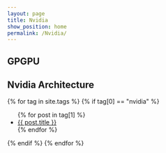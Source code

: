 ```yaml
---
layout: page
title: Nvidia
show_position: home
permalink: /Nvidia/
---
```


## GPGPU

## Nvidia Architecture

{% for tag in site.tags %}
{% if tag[0] == "nvidia" %}
  <ul>
    {% for post in tag[1] %}
      <li><a href="{{ post.url }}">{{ post.title }}</a></li>
    {% endfor %}
  </ul>
{% endif %}
{% endfor %}
